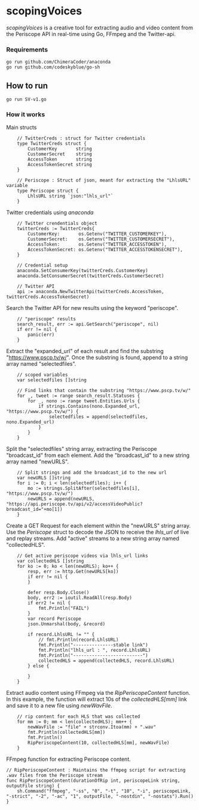 # scopingVoices
*scopingVoices* is a creative tool for extracting audio and video content from the Periscope API in real-time using Go, FFmpeg and the Twitter-api.

### Requirements
```
go run github.com/ChimeraCoder/anaconda
go run github.com/codeskyblue/go-sh
```

## How to run 
```
go run SV-v1.go
```

### How it works

Main structs
```
    // TwitterCreds : struct for Twitter credentials
    type TwitterCreds struct {
    	CustomerKey       string
    	CustomerSecret    string
    	AccessToken       string
    	AccessTokenSecret string
    }

    // Periscope : Struct of json, meant for extracting the "LhlsURL" variable
    type Periscope struct {
	    LhlsURL string `json:"lhls_url"`
    }
```

Twitter credentials using *anaconda*
```
	// Twitter crendentials object
	twitterCreds := TwitterCreds{
		CustomerKey:       os.Getenv("TWITTER_CUSTOMERKEY"),
		CustomerSecret:    os.Getenv("TWITTER_CUSTOMERSECRET"),
		AccessToken:       os.Getenv("TWITTER_ACCESSTOKEN"),
		AccessTokenSecret: os.Getenv("TWITTER_ACCESSTOKENSECRET"),
	}

	// Credential setup
	anaconda.SetConsumerKey(twitterCreds.CustomerKey)
	anaconda.SetConsumerSecret(twitterCreds.CustomerSecret)

	// Twitter API
	api := anaconda.NewTwitterApi(twitterCreds.AccessToken, twitterCreds.AccessTokenSecret)
```

Search the Twitter API for new results using the keyword "periscope".
```
	// "periscope" results
	search_result, err := api.GetSearch("periscope", nil)
	if err != nil {
		panic(err)
	}
```

Extract the "expanded_url" of each result and find the substring "https://www.pscp.tv/w/". Once the substring is found, append to a string array named "selectedfiles".
```
	// scoped variables
	var selectedfiles []string

	// Find links that contain the substring "https://www.pscp.tv/w/"
	for _, tweet := range search_result.Statuses {
		for _, nono := range tweet.Entities.Urls {
			if strings.Contains(nono.Expanded_url, "https://www.pscp.tv/w/") {
				selectedfiles = append(selectedfiles, nono.Expanded_url)
			}
		}
	}
```


Split the "selectedfiles" string array, extracting the Periscope "broadcast_id" from each element. Add the "broadcast_id" to a new string array named "newURLS".
```
	// Split strings and add the broadcast_id to the new url
	var newURLS []string
	for i := 0; i < len(selectedfiles); i++ {
		mo := strings.SplitAfter(selectedfiles[i], "https://www.pscp.tv/w/")
		newURLS = append(newURLS, "https://api.periscope.tv/api/v2/accessVideoPublic?broadcast_id="+mo[1])
	}
```


Create a GET Request for each element within the "newURLS" string array. Use the *Periscope* struct to decode the JSON to receive the *lhls_url* of live and replay streams. Add "active" streams to a new string array named "collectedHLS".
```
	// Get active periscope videos via lhls_url links
	var collectedHLS []string
	for ko := 0; ko < len(newURLS); ko++ {
		resp, err := http.Get(newURLS[ko])
		if err != nil {
		}

		defer resp.Body.Close()
		body, err2 := ioutil.ReadAll(resp.Body)
		if err2 != nil {
			fmt.Println("FAIL")
		}
		var record Periscope
		json.Unmarshal(body, &record)

		if record.LhlsURL != "" {
			// fmt.Println(record.LhlsURL)
			fmt.Println("---------------stable link")
			fmt.Println("lhls_url : ", record.LhlsURL)
			fmt.Println("--------------------------")
			collectedHLS = append(collectedHLS, record.LhlsURL)
		} else {

		}
	}
```

Extract audio content using FFmpeg via the *RipPeriscopeContent* function. In this example, the function will extract 10s of the *collectedHLS[mm]* link and save it to a new file using *newWavFile*.
```
	// rip content for each HLS that was collected
	for mm := 0; mm < len(collectedHLS); mm++ {
		newWavFile := "file" + strconv.Itoa(mm) + ".wav"
		fmt.Println(collectedHLS[mm])
		fmt.Println()
		RipPeriscopeContent(10, collectedHLS[mm], newWavFile)
	}
```

FFmpeg function for extracting Periscope content.
``` 
// RipPeriscopeContent : Maintains the ffmpeg script for extracting .wav files from the Periscope stream
func RipPeriscopeContent(durationOfRip int, periscopeLink string, outputFile string) {
	sh.Command("ffmpeg", "-ss", "0", "-t", "10", "-i", periscopeLink, "-strict", "-2", "-ac", "1", outputFile, "-nostdin", "-nostats").Run()
}
